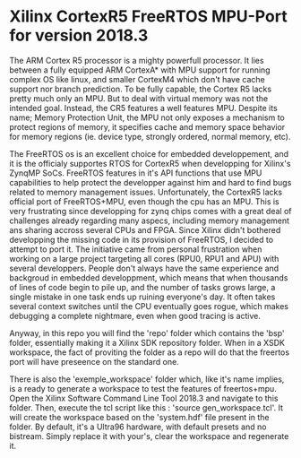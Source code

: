 # Xilinx CortexR5 FreeRTOS MPU-Port for version 2018.3

The ARM Cortex R5 processor is a mighty powerfull processor. It lies between a fully equipped ARM CortexA* with MPU support for running complex OS like linux, and smaller CortexM4 which don't have cache support nor branch prediction. To be fully capable, the Cortex R5 lacks pretty much only an MPU. But to deal with virtual memory was not the intended goal. Instead, the CR5 features a well features MPU. Despite its name; Memory Protection Unit, the MPU not only exposes a mechanism to protect regions of memory, it specifies cache and memory space behavior for memory regions (ie. device type, strongly ordered, normal memory, etc). 

The FreeRTOS os is an excellent choice for embedded developpement, and it is the officialy supportes RTOS for CortexR5 when developping for Xilinx's ZynqMP SoCs. FreeRTOS features in it's API functions that use MPU capabilities to help protect the developper against him and hard to find bugs related to memory management issues. Unfortunately, the CortexR5 lacks official port of FreeRTOS+MPU, even though the cpu has an MPU. This is very frustrating since developping for zynq chips comes with a great deal of challenges already regarding many aspecs, including memory management ans sharing accross several CPUs and FPGA.
Since Xilinx didn't bothered developping the missing code in its provision of FreeRTOS, I decided to attempt to port it. The initiative came from personal frustration when working on a large project targeting all cores (RPU0, RPU1 and APU) with several developpers. People don't always have the same experience and backgroud in embedded developpment, which means that when thousands of lines of code begin to pile up, and the number of tasks grows large, a single mistake in one task ends up ruining everyone's day. It often takes several context switches until the CPU eventually goes rogue, which makes debugging a complete nightmare, even when good tracing is active.

Anyway, in this repo you will find the 'repo' folder which contains the 'bsp' folder, essentially making it a Xilinx SDK repository folder. When in a XSDK workspace, the fact of proviting the folder as a repo will do that the freertos port will have preseence on the standard one. 

There is also the 'exemple_workspace' folder which, like it's name implies, is a ready to generate a workspace to test the features of freertos+mpu. Open the Xilinx Software Command Line Tool 2018.3 and navigate to this folder. Then, execute the tcl script like this : 'source gen_workspace.tcl'. It will create the workspace based on the 'system.hdf' file present in the folder. By default, it's a Ultra96 hardware, with default presets and no bistream. Simply replace it with your's, clear the workspace and regenerate it. 


